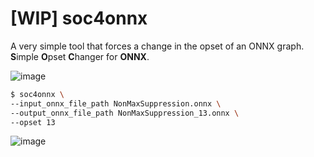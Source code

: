 # [WIP] soc4onnx
A very simple tool that forces a change in the opset of an ONNX graph. **S**imple **O**pset **C**hanger for **ONNX**.

![image](https://user-images.githubusercontent.com/33194443/163655662-622b470c-c893-439a-82b0-85bd6a406647.png)
```bash
$ soc4onnx \
--input_onnx_file_path NonMaxSuppression.onnx \
--output_onnx_file_path NonMaxSuppression_13.onnx \
--opset 13
```
![image](https://user-images.githubusercontent.com/33194443/163655699-b456b01b-957a-40f6-9703-547c1769f8d8.png)
